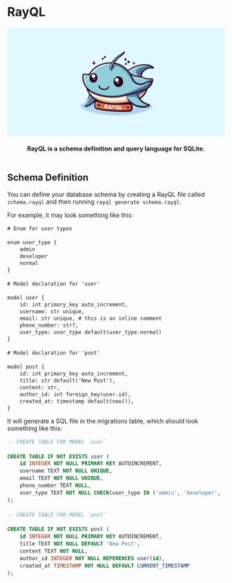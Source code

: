 # RayQL

<p align="center">
    <img src="./banner.png" alt="RayQL Logo">
    <br />
    <br />
    <b>RayQL is a schema definition and query language for SQLite.</b>
    <br />
    <br />
</p>

## Schema Definition

You can define your database schema by creating a RayQL file called `schema.rayql` and then running `rayql generate schema.rayql`.

For example, it may look something like this:

```rayql
# Enum for user types

enum user_type {
    admin
    developer
    normal
}

# Model declaration for 'user'

model user {
    id: int primary_key auto_increment,
    username: str unique,
    email: str unique, # this is an inline comment
    phone_number: str?,
    user_type: user_type default(user_type.normal)
}

# Model declaration for 'post'

model post {
    id: int primary_key auto_increment,
    title: str default('New Post'),
    content: str,
    author_id: int foreign_key(user.id),
    created_at: timestamp default(now()),
}
```

It will generate a SQL file in the migrations table, which should look something like this:

```sql
-- CREATE TABLE FOR MODEL `user`

CREATE TABLE IF NOT EXISTS user (
    id INTEGER NOT NULL PRIMARY KEY AUTOINCREMENT,
    username TEXT NOT NULL UNIQUE,
    email TEXT NOT NULL UNIQUE,
    phone_number TEXT NULL,
    user_type TEXT NOT NULL CHECK(user_type IN ('admin', 'developer', 'normal')) DEFAULT 'normal'
);

-- CREATE TABLE FOR MODEL `post`

CREATE TABLE IF NOT EXISTS post (
    id INTEGER NOT NULL PRIMARY KEY AUTOINCREMENT,
    title TEXT NOT NULL DEFAULT 'New Post',
    content TEXT NOT NULL,
    author_id INTEGER NOT NULL REFERENCES user(id),
    created_at TIMESTAMP NOT NULL DEFAULT CURRENT_TIMESTAMP
);
```
